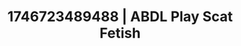---
categories:
- Vocal tease
- Cosmic sensuality
- AI-generated
- Eco-erotica
- Erotic transformation
- Gender-fluid lovers
- ASMR
- Cosplay
image: /assets/images/1746723489488.jpg
layout: post
seo:
  description: Featured content with high-quality Scat Fetish, ABDL Play. HD images
    available.
  keywords: Scat Fetish, ABDL Play
  og_image: /assets/images/1746723489488.jpg
  schema_type: VisualArtwork
tags:
- '#1746723489488'
- ABDL Play
- Scat Fetish
title: 1746723489488 | ABDL Play Scat Fetish
---